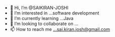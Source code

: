 - 👋 Hi, I’m @SAIKIRAN-JOSHI
- 👀 I’m interested in ...software development
- 🌱 I’m currently learning ...Java
- 💞️ I’m looking to collaborate on ...
- 📫 How to reach me ...sai.kiran.josh@gmail.com

<!---
SAIKIRAN-JOSHI/SAIKIRAN-JOSHI is a ✨ special ✨ repository because its `README.md` (this file) appears on your GitHub profile.
You can click the Preview link to take a look at your changes.
--->

